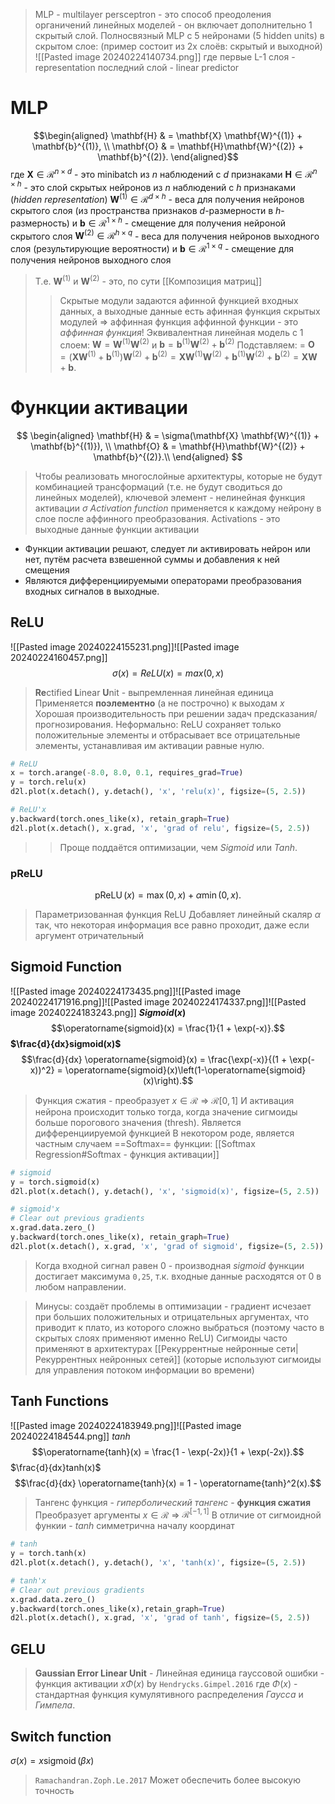 > MLP - multilayer persceptron - это способ преодоления органичений линейных моделей - он включает дополнительно 1 скрытый слой.
> Полносвязный MLP с 5 нейронами (5 hidden units) в скрытом слое: (пример состоит из 2х слоёв: скрытый и выходной)
>  ![[Pasted image 20240224140734.png]]
> где первые L-1 слоя - representation
> последний слой - linear predictor 

# MLP
$$\begin{aligned}
    \mathbf{H} & = \mathbf{X} \mathbf{W}^{(1)} + \mathbf{b}^{(1)}, \\
    \mathbf{O} & = \mathbf{H}\mathbf{W}^{(2)} + \mathbf{b}^{(2)}.
\end{aligned}$$
где $\mathbf{X} \in \mathcal{R}^{n \times d}$ - это minibatch из $n$ наблюдений с $d$ признаками
$\mathbf{H} \in \mathcal{R}^{n \times h}$ - это слой скрытых нейронов из $n$ наблюдений с $h$ признаками (*hidden representation*)
$\mathbf{W}^{(1)} \in \mathcal{R}^{d \times h}$ - веса для получения нейронов скрытого слоя (из пространства признаков $d$-размерности в $h$-размерность)
и $\mathbf{b} \in \mathcal{R}^{1 \times h}$ - смещение для получения нейроной скрытого слоя
$\mathbf{W}^{(2)} \in \mathcal{R}^{h \times q}$ - веса для получения нейронов выходного слоя (результирующие вероятности)
и $\mathbf{b} \in \mathcal{R}^{1 \times q}$ - смещение для получения нейронов выходного слоя
> Т.е. $\mathbf{W}^{(1)}$ и $\mathbf{W}^{(2)}$ - это, по сути [[Композиция матриц]]
> > Скрытые модули задаются афинной функцией входных данных, а выходные данные есть афинная функция скрытых модулей => аффинная функция аффинной функции - это *аффинная функция*!
> > Эквивалентная линейная модель с 1 слоем: $\mathbf{W} = \mathbf{W}^{(1)}\mathbf{W}^{(2)}$ и $\mathbf{b}=\mathbf{b}^{(1)}\mathbf{W}^{(2)} + \mathbf{b}^{(2)}$ 
> > Подставляем: = $\mathbf{O} = (\mathbf{X} \mathbf{W}^{(1)} + \mathbf{b}^{(1)})\mathbf{W}^{(2)} + \mathbf{b}^{(2)} = \mathbf{X} \mathbf{W}^{(1)}\mathbf{W}^{(2)} + \mathbf{b}^{(1)} \mathbf{W}^{(2)} + \mathbf{b}^{(2)} = \mathbf{X} \mathbf{W} + \mathbf{b}.$

# Функции активации
$$
\begin{aligned}
    \mathbf{H} & = \sigma(\mathbf{X} \mathbf{W}^{(1)} + \mathbf{b}^{(1)}), \\
    \mathbf{O} & = \mathbf{H}\mathbf{W}^{(2)} + \mathbf{b}^{(2)}.\\
\end{aligned}
$$
> Чтобы реализовать многослойные архитектуры, которые не будут комбинацией трансформаций (т.е. не будут сводиться до линейных моделей), ключевой элемент - нелинейная функция активации $\sigma$
> *Activation function* применяется к каждому нейрону в слое после аффинного преобразования.
> Activations - это выходные данные функции активации 

- Функции активации решают, следует ли активировать нейрон или нет, путём расчета взвешенной суммы и добавления к ней смещения
- Являются дифференциируемыми операторами преобразования входных сигналов в выходные.

## ReLU
![[Pasted image 20240224155231.png]]![[Pasted image 20240224160457.png]]
$$\sigma(x) = ReLU(x)  = max(0,x)$$
> **Re**ctified **L**inear **U**nit - выпремленная линейная единица
> Применяется **поэлементно** (а не построчно) к выходам $x$ 
> Хорошая производительность при решении задач предсказания/прогнозирования.
> Неформально: ReLU сохраняет только положительные элементы и отбрасывает все отрицательные элементы, устанавливая им активации равные нулю.

```python
# ReLU
x = torch.arange(-8.0, 8.0, 0.1, requires_grad=True)
y = torch.relu(x)
d2l.plot(x.detach(), y.detach(), 'x', 'relu(x)', figsize=(5, 2.5))
```

```python
# ReLU'x
y.backward(torch.ones_like(x), retain_graph=True)
d2l.plot(x.detach(), x.grad, 'x', 'grad of relu', figsize=(5, 2.5))
```

>> Проще поддаётся оптимизации, чем $Sigmoid$ или $Tanh$. 
>
### pReLU
$$\operatorname{pReLU}(x) = \max(0, x) + \alpha \min(0, x).$$
> Параметризованная функция ReLU
> Добавляет линейный скаляр $\alpha$ так, что некоторая информация все равно проходит, даже если аргумент отричательный

## Sigmoid Function
![[Pasted image 20240224173435.png]]![[Pasted image 20240224171916.png]]![[Pasted image 20240224174337.png]]![[Pasted image 20240224183243.png]]
**$Sigmoid(x)$** $$\operatorname{sigmoid}(x) = \frac{1}{1 + \exp(-x)}.$$
**$\frac{d}{dx}sigmoid(x)$** $$\frac{d}{dx} \operatorname{sigmoid}(x) = \frac{\exp(-x)}{(1 + \exp(-x))^2} = \operatorname{sigmoid}(x)\left(1-\operatorname{sigmoid}(x)\right).$$

> Функция сжатия - преобразует $x \in \mathcal{R}$ => $\mathcal{R[0,1]}$
> И активация нейрона происходит только тогда, когда значение сигмоиды больше порогового значения (thresh).
> Является дифференциируемой функцией
> В некотором роде, является частным случаем ==Softmax== функции: [[Softmax Regression#Softmax - функция активации]]

```python
# sigmoid
y = torch.sigmoid(x)
d2l.plot(x.detach(), y.detach(), 'x', 'sigmoid(x)', figsize=(5, 2.5))

# sigmoid'x
# Clear out previous gradients
x.grad.data.zero_()
y.backward(torch.ones_like(x), retain_graph=True)
d2l.plot(x.detach(), x.grad, 'x', 'grad of sigmoid', figsize=(5, 2.5))
```

> Когда входной сигнал равен 0 - производная $sigmoid$ функции достигает максимума `0,25`, т.к. входные данные расходятся от 0 в любом направлении.

> Минусы: создаёт проблемы в оптимизации - градиент исчезает при больших положительных и отрицательных аргументах, что приводит к плато, из которого сложно выбраться (поэтому часто в скрытых слоях применяют именно ReLU)
> Сигмоиды часто применяют в архитектурах [[Рекуррентные нейронные сети|Рекуррентных нейронных сетей]] (которые используют сигмоиды для управления потоком информации во времени) 


## Tanh Functions
![[Pasted image 20240224183949.png]]![[Pasted image 20240224184544.png]]
$tanh$
$$\operatorname{tanh}(x) = \frac{1 - \exp(-2x)}{1 + \exp(-2x)}.$$
$\frac{d}{dx}tanh(x)$   $$\frac{d}{dx} \operatorname{tanh}(x) = 1 - \operatorname{tanh}^2(x).$$

> Тангенс функция - *гиперболический* *тангенс* - **функция сжатия**
> Преобразует аргументы $x \in \mathcal{R}$ => $\mathcal{R}^{[-1,1]}$ 
> В отличие от сигмоидной функии - $tanh$ симметрична началу координат

```python
# tanh
y = torch.tanh(x)
d2l.plot(x.detach(), y.detach(), 'x', 'tanh(x)', figsize=(5, 2.5))

# tanh'x
# Clear out previous gradients
x.grad.data.zero_()
y.backward(torch.ones_like(x),retain_graph=True)
d2l.plot(x.detach(), x.grad, 'x', 'grad of tanh', figsize=(5, 2.5))
```
## GELU
> **Gaussian Error Linear Unit** - Линейная единица гауссовой ошибки - функция активации $x \Phi(x)$ by `Hendrycks.Gimpel.2016`
> где $\Phi(x)$ - стандартная функция кумулятивного распределения *Гаусса* и *Гимпела*.

## Switch function
$\sigma(x) = x \operatorname{sigmoid}(\beta x)$
> `Ramachandran.Zoph.Le.2017`
> Может обеспечить более высокую точность